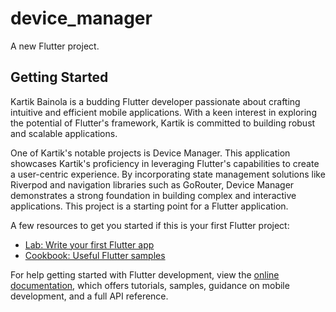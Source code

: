 # device_manager

A new Flutter project.

## Getting Started

Kartik Bainola is a budding Flutter developer passionate about crafting intuitive and efficient mobile applications. With a keen interest in exploring the potential of Flutter's framework, Kartik is committed to building robust and scalable applications.

One of Kartik's notable projects is Device Manager. This application showcases Kartik's proficiency in leveraging Flutter's capabilities to create a user-centric experience. By incorporating state management solutions like Riverpod and navigation libraries such as GoRouter, Device Manager demonstrates a strong foundation in building complex and interactive applications.
This project is a starting point for a Flutter application.

A few resources to get you started if this is your first Flutter project:

- [Lab: Write your first Flutter app](https://docs.flutter.dev/get-started/codelab)
- [Cookbook: Useful Flutter samples](https://docs.flutter.dev/cookbook)

For help getting started with Flutter development, view the
[online documentation](https://docs.flutter.dev/), which offers tutorials,
samples, guidance on mobile development, and a full API reference.
